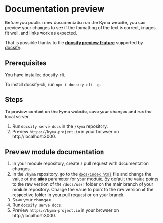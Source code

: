 # Documentation preview

Before you publish new documentation on the Kyma website, you can preview your changes to see if the formatting of the text is correct, images fit well, and links work as expected.

That is possible thanks to the [**docsify preview feature**](https://docsify.js.org/#/quickstart?id=preview-your-site) supported by [docsify](https://docsify.js.org/#/).

## Prerequisites

You have installed docsify-cli.

To install docsify-cli, run `npm i docsify-cli -g`.

## Steps

To preview content on the Kyma website, save your changes and run the local server.

1. Run `docsify serve docs` in the `/kyma` repository.
2. Preview `https://kyma-project.io` in your browser on http://localhost:3000.

## Preview module documentation

1. In your module repository, create a pull request with documentation changes.
2. In the `/kyma` repository, go to the [`docs/index.html`](https://github.com/kyma-project/kyma/blob/main/docs/index.html) file and change the value of the **alias** parameter for your module. By default the value points to the raw version of the `/docs/user` folder on the main branch of your module repository. Change the value to point to the raw version of the respective folder in your pull request or on your branch.
3. Save your changes.
4. Run `docsify serve docs`.
5. Preview `https://kyma-project.io` in your browser on http://localhost:3000.
